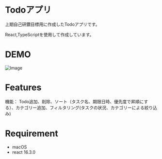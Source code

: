 # Todoアプリ

上期自己研鑽目標用に作成したTodoアプリです。

React,TypeScriptを使用して作成しています。

# DEMO
![Image](https://github.com/user-attachments/assets/0ea49f31-d1e4-46d0-bc4d-103588d0aeca)

# Features

機能：
Todo追加、削除、ソート（タスク名、期限日時、優先度で昇順にする）、カテゴリー追加、フィルタリング(タスクの状況、カテゴリーによる絞り込み)

# Requirement

* macOS
* react 16.3.0
